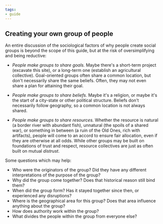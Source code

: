 ```yaml
---
tags:
- guide
---
```


## Creating your own group of people

An entire discussion of the sociological factors of why people create social groups is beyond the scope of this guide, but at the risk of oversimplifying and being reductive:

* _People make groups to share goals._
  Maybe there's a short-term project (excavate this site), or a long-term one (establish an agricultural collective).
  Goal-oriented groups often share a common location, but don't necessarily share the same beliefs.
  Often, they may not even share a plan for attaining their goal.

* _People make groups to share beliefs._
  Maybe it's a religion, or maybe it's the start of a city-state or other political structure.
  Beliefs don't necessarily follow geography, so a common location is not always shared.

* _People make groups to share resources._
  Whether the resource is natural (a border river with abundant fish), unnatural (the spoils of a shared war), or something in between (a ruin of the Old Ones, rich with artifacts), people will come to an accord to ensure fair allocation, even if they are otherwise at all odds.
  While other groups may be built on foundations of trust and respect, resource collectives are just as often built on mutual _distrust_.

Some questions which may help:

* Who were the originators of the group?
  Did they have any different interpretations of the purpose of the group?
* Why did the group come together?
  Does that historical reason still bind them? 
* When did the group form?
  Has it stayed together since then, or experienced any disruptions?
* Where is the geographical area for this group?
  Does that area influence anything about the group?
* How does authority work within the group?
* What divides the people within the group from everyone else?
